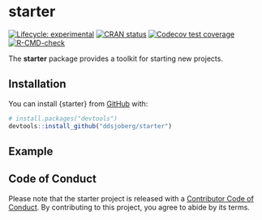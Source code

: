 
<!-- README.md is generated from README.Rmd. Please edit that file -->

# starter

<!-- badges: start -->

[![Lifecycle:
experimental](https://img.shields.io/badge/lifecycle-experimental-orange.svg)](https://lifecycle.r-lib.org/articles/stages.html#experimental)
[![CRAN
status](https://www.r-pkg.org/badges/version/starter)](https://CRAN.R-project.org/package=starter)
[![Codecov test
coverage](https://codecov.io/gh/ddsjoberg/starter/branch/main/graph/badge.svg)](https://codecov.io/gh/ddsjoberg/starter?branch=main)
[![R-CMD-check](https://github.com/ddsjoberg/starter/workflows/R-CMD-check/badge.svg)](https://github.com/ddsjoberg/starter/actions)
<!-- badges: end -->

The **starter** package provides a toolkit for starting new projects.

## Installation

You can install {starter} from
[GitHub](https://github.com/ddsjoberg/starter) with:

``` r
# install.packages("devtools")
devtools::install_github("ddsjoberg/starter")
```

## Example

## Code of Conduct

Please note that the starter project is released with a [Contributor
Code of
Conduct](https://contributor-covenant.org/version/2/0/CODE_OF_CONDUCT.html).
By contributing to this project, you agree to abide by its terms.
